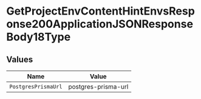 # GetProjectEnvContentHintEnvsResponse200ApplicationJSONResponseBody18Type


## Values

| Name                | Value               |
| ------------------- | ------------------- |
| `PostgresPrismaUrl` | postgres-prisma-url |